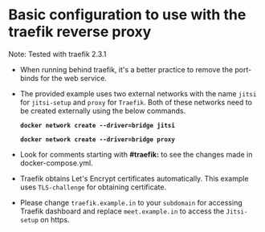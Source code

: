# Basic configuration to use with the traefik reverse proxy

Note: Tested with traefik 2.3.1

- When running behind traefik, it's a better practice to remove the port-binds for the web service.
- The provided example uses two external networks with the name `jitsi` for `jitsi-setup` and `proxy` for `Traefik`. Both of these networks need to be created externally using the below commands.

  **`docker network create --driver=bridge jitsi`**

  **`docker network create --driver=bridge proxy`**

- Look for comments starting with **#traefik:** to see the changes made in docker-compose.yml.
- Traefik obtains Let's Encrypt certificates automatically. This example uses `TLS-challenge` for obtaining certificate. 
- Please change `traefik.example.in` to your `subdomain` for accessing Traefik dashboard and replace `meet.example.in` to access the `Jitsi-setup` on https. 
